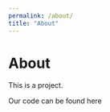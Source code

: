 ```yaml
---
permalink: /about/
title: "About"
---
```


<h1>About</h1>

<p>
This is a project.
</p>

<p>
Our code can be found here
</p>
